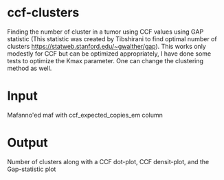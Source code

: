# ccf-clusters
Finding the number of cluster in a tumor using CCF values using GAP statistic (This statistic was created by Tibshirani to find optimal number of clusters https://statweb.stanford.edu/~gwalther/gap). This works only modestly for CCF but can be optimized appropriately, I have done some tests to optimize the Kmax parameter. One can change the clustering method as well.

# Input
Mafanno'ed maf with ccf_expected_copies_em column

# Output
Number of clusters along with a CCF dot-plot, CCF densit-plot, and the Gap-statistic plot

